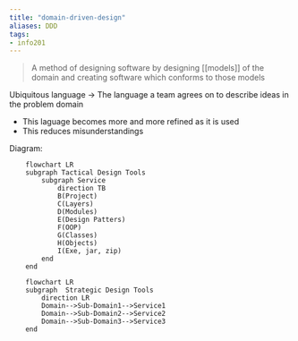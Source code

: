 ```yaml
---
title: "domain-driven-design"
aliases: DDD
tags: 
- info201
---
```


>A method of designing software by designing [[models]] of the domain and creating software which conforms to those models

Ubiquitous language -> The language a team agrees on to describe ideas in the problem domain
- This laguage becomes more and more refined as it is used
- This reduces misunderstandings

Diagram:
```mermaid
	flowchart LR
	subgraph Tactical Design Tools
		subgraph Service
			direction TB
			B(Project)
			C(Layers)
			D(Modules)
			E(Design Patters)
			F(OOP)
			G(Classes)
			H(Objects)
			I(Exe, jar, zip)
		end
	end
```

``` mermaid
	flowchart LR
	subgraph  Strategic Design Tools
		direction LR
		Domain-->Sub-Domain1-->Service1
		Domain-->Sub-Domain2-->Service2
		Domain-->Sub-Domain3-->Service3
	end

```
